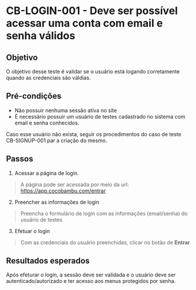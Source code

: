 # CB-LOGIN-001 - Deve ser possível acessar uma conta com email e senha válidos

## Objetivo
O objetivo desse teste é validar se o usuário está logando corretamente quando as credenciais são váldias.

## Pré-condições
- Não possuir nenhuma sessão ativa no site
- É necessário possuir um usuário de testes cadastrado no sistema com email e senha conhecidos.

Caso esse usuário não exista, seguir os procedimentos do caso de teste CB-SIGNUP-001 par a criação do mesmo.

## Passos
1. Acessar a página de login.
> A página pode ser acessada por meio da url:
https://app.cocobambu.com/entrar

2. Preencher as informações de login
> Preencha o formulário de login com as informações (email/senha) do usuário de testes

3. Efetuar o login
> Com as credenciais do usuário preenchidas, clicar no botão de **Entrar**

## Resultados esperados
Após efeturar o login, a sessão deve ser validada e o usuário deve ser autenticado/autorizado e ter acesso aos menus protegidos por senha.
